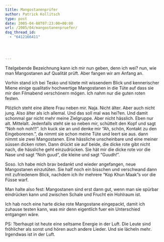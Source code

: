 ```yaml
---
title: Mangostanenprüfer
author: Patrick Kollitsch
type: post
date: 2005-04-08T07:23:00+00:00
url: /2005/04/mangostanenpruefer/
dsq_thread_id:
  - "6412166411"




---
```

Titelgebende Bezeichnung kann ich mir nun geben, denn ich wei? nun, wie man Mangostanen auf Qualität prüft. Aber fangen wir am Anfang an.

Vorhin stand ich bei Tesko und tütete mit wissendem Blick und kennerischer Miene einige qualitativ hochwertige Mangostanen in die Tüte auf dass sie mir den Filmabend verschönern mögen. Ich nahm nur die guten roten festen.

Plözlich steht eine ältere Frau neben mir. Naja. Nicht älter. Aber auch nicht jung. Also älter als ich allemal. Und das soll mal was hei?en. Und damit schonmal gar nicht mehr meine Zielgruppe. Aber nicht hässlich. Eben nur alt. Mittelalt. Jedenfalls steht sie so neben mir, schüttelt den Kopf und sagt &#8220;Noh noh noh!!!&#8221;. Ich kuck sie an und denke mir &#8220;Ah, schön, Kontakt zu den Eingeborenen.&#8221;, da nimmt sie schon meine Tüte und leert sie aus. dann nimmt sie zwei Mangostanen. Eine hässliche unscheinbare und eine meiner süssen dicken roten. Dann drückt sie auf beide, die dicke rote gibt nicht nach, die hässliche geht einzudrücken. Sie hät mir die dicke rote vor die Nase und sagt &#8220;Noh guud&#8221;, die kleine und sagt &#8220;Guudh!&#8221;.

Soso. Ich habe mich brav bedankt und wieder angefangen, neue Mangostanen einzutüten. Sie half noch ein bisschen und verschwand dann mit zufriedenem Blick, nachdem ich ihr mehrere &#8220;Kop Khun Maak&#8221;s vor die Füsse warf.

Man halte also fest: Mangostanen sind erst dann gut, wenn man sie spürbar eindrücken kann und zwischen Schale und Frucht ein Hohlraum ist.

Ich hab noch eine harte dicke rote Mangostane eingepackt, damit ich zuhause testen kann, was mir denn eigentlich fuer ein Unterschied entgangen wäre.

PS: ?berhaupt ist heute eine seltsame Energie in der Luft. Die Leute sind fröhlicher als sonst und hören auch andere Lieder. Und sie lächeln mehr. Irgendwas ist in der Luft.